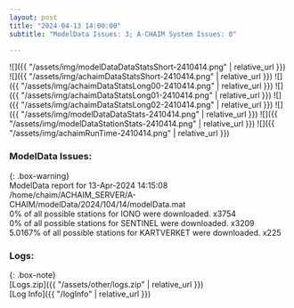 ```yaml
---
layout: post
title: "2024-04-13 14:00:00"
subtitle: "ModelData Issues: 3; A-CHAIM System Issues: 0"

---
```


![]({{ "/assets/img/modelDataDataStatsShort-2410414.png" | relative_url }})
![]({{ "/assets/img/achaimDataStatsShort-2410414.png" | relative_url }})
![]({{ "/assets/img/achaimDataStatsLong00-2410414.png" | relative_url }})
![]({{ "/assets/img/achaimDataStatsLong01-2410414.png" | relative_url }})
![]({{ "/assets/img/achaimDataStatsLong02-2410414.png" | relative_url }})
![]({{ "/assets/img/modelDataDataStats-2410414.png" | relative_url }})
![]({{ "/assets/img/modelDataStationStats-2410414.png" | relative_url }})
![]({{ "/assets/img/achaimRunTime-2410414.png" | relative_url }})


### ModelData Issues:  
  
{: .box-warning}  
 ModelData report for 13-Apr-2024 14:15:08   
 /home/chaim/ACHAIM_SERVER/A-CHAIM/modelData/2024/104/14/modelData.mat   
 0% of all possible stations for IONO were downloaded. x3754   
 0% of all possible stations for SENTINEL were downloaded. x3209   
 5.0167% of all possible stations for KARTVERKET were downloaded. x225   
  


### Logs:  
  
{: .box-note}  
[Logs.zip]({{ "/assets/other/logs.zip" | relative_url }})  
[Log Info]({{ "/logInfo" | relative_url }})  

